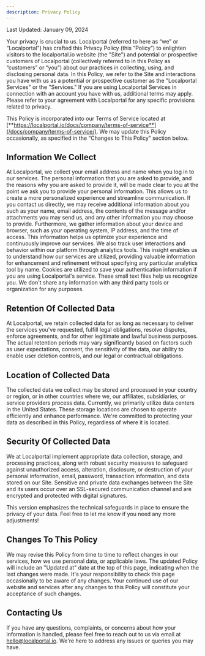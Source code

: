 ```yaml
---
description: Privacy Policy
---
```


Last Updated: January 09, 2024

Your privacy is crucial to us. Localportal (referred to here as “we” or “Localportal") has crafted this Privacy Policy (this “Policy”) to enlighten visitors to the localportal.io website (the "Site") and potential or prospective customers of Localportal (collectively referred to in this Policy as “customers” or “you”) about our practices in collecting, using, and disclosing personal data. In this Policy, we refer to the Site and interactions you have with us as a potential or prospective customer as the "Localportal Services" or the "Services." If you are using Localportal Services in connection with an account you have with us, additional terms may apply. Please refer to your agreement with Localportal for any specific provisions related to privacy.

This Policy is incorporated into our Terms of Service located at [**https://localportal.io/docs/company/terms-of-service**](/docs/company/terms-of-service/). We may update this Policy occasionally, as specified in the “Changes to This Policy” section below.

## Information We Collect

At Localportal, we collect your email address and name when you log in to our services. The personal information that you are asked to provide, and the reasons why you are asked to provide it, will be made clear to you at the point we ask you to provide your personal information. This allows us to create a more personalized experience and streamline communication. If you contact us directly, we may receive additional information about you such as your name, email address, the contents of the message and/or attachments you may send us, and any other information you may choose to provide. Furthermore, we gather information about your device and browser, such as your operating system, IP address, and the time of access. This information helps us optimize your experience and continuously improve our services. We also track user interactions and behavior within our platform through analytics tools. This insight enables us to understand how our services are utilized, providing valuable information for enhancement and refinement without specifying any particular analytics tool by name. Cookies are utilized to save your authentication information if you are using Localportal's service. These small text files help us recognize you. We don't share any information with any third party tools or organization for any purposes.

## Retention Of Collected Data

At Localportal, we retain collected data for as long as necessary to deliver the services you've requested, fulfill legal obligations, resolve disputes, enforce agreements, and for other legitimate and lawful business purposes. The actual retention periods may vary significantly based on factors such as user expectations, consent, the sensitivity of the data, our ability to enable user deletion controls, and our legal or contractual obligations.

## Location of Collected Data
The collected data we collect may be stored and processed in your country or region, or in other countries where we, our affiliates, subsidiaries, or service providers process data. Currently, we primarily utilize data centers in the United States. These storage locations are chosen to operate efficiently and enhance performance. We're committed to protecting your data as described in this Policy, regardless of where it is located.

## Security Of Collected Data

We at Localportal implement appropriate data collection, storage, and processing practices, along with robust security measures to safeguard against unauthorized access, alteration, disclosure, or destruction of your personal information, email, password, transaction information, and data stored on our Site. Sensitive and private data exchanges between the Site and its users occur over an SSL-secured communication channel and are encrypted and protected with digital signatures.

This version emphasizes the technical safeguards in place to ensure the privacy of your data. Feel free to let me know if you need any more adjustments!

## Changes To This Policy

We may revise this Policy from time to time to reflect changes in our services, how we use personal data, or applicable laws. The updated Policy will include an "Updated at" date at the top of this page, indicating when the last changes were made. It's your responsibility to check this page occasionally to be aware of any changes. Your continued use of our website and services after any changes to this Policy will constitute your acceptance of such changes.

## Contacting Us

If you have any questions, complaints, or concerns about how your information is handled, please feel free to reach out to us via email at hello@localportal.io. We're here to address any issues or queries you may have.
